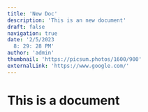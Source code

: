 ```yaml
---
title: 'New Doc'
description: 'This is an new document'
draft: false
navigation: true
date: '2/5/2023
  8: 29: 28 PM'
author: 'admin'
thumbnail: 'https://picsum.photos/1600/900'
externalLink: 'https://www.google.com/'
---
```


# This is a document
